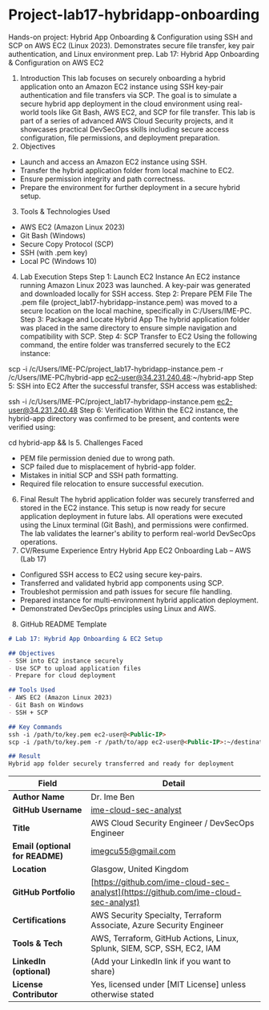 # Project-lab17-hybridapp-onboarding
Hands-on project: Hybrid App Onboarding &amp; Configuration using SSH and SCP on AWS EC2 (Linux 2023). Demonstrates secure file transfer, key pair authentication, and Linux environment prep.
Lab 17: Hybrid App Onboarding & Configuration on AWS EC2
1. Introduction
This lab focuses on securely onboarding a hybrid application onto an Amazon EC2 instance using SSH key-pair authentication and file transfers via SCP. The goal is to simulate a secure hybrid app deployment in the cloud environment using real-world tools like Git Bash, AWS EC2, and SCP for file transfer. This lab is part of a series of advanced AWS Cloud Security projects, and it showcases practical DevSecOps skills including secure access configuration, file permissions, and deployment preparation.
2. Objectives
- Launch and access an Amazon EC2 instance using SSH.
- Transfer the hybrid application folder from local machine to EC2.
- Ensure permission integrity and path correctness.
- Prepare the environment for further deployment in a secure hybrid setup.
3. Tools & Technologies Used
- AWS EC2 (Amazon Linux 2023)
- Git Bash (Windows)
- Secure Copy Protocol (SCP)
- SSH (with .pem key)
- Local PC (Windows 10)
4. Lab Execution Steps
Step 1: Launch EC2 Instance
An EC2 instance running Amazon Linux 2023 was launched. A key-pair was generated and downloaded locally for SSH access.
Step 2: Prepare PEM File
The .pem file (project_lab17-hybridapp-instance.pem) was moved to a secure location on the local machine, specifically in C:/Users/IME-PC.
Step 3: Package and Locate Hybrid App
The hybrid application folder was placed in the same directory to ensure simple navigation and compatibility with SCP.
Step 4: SCP Transfer to EC2
Using the following command, the entire folder was transferred securely to the EC2 instance:

scp -i /c/Users/IME-PC/project_lab17-hybridapp-instance.pem -r /c/Users/IME-PC/hybrid-app ec2-user@34.231.240.48:~/hybrid-app
Step 5: SSH into EC2
After the successful transfer, SSH access was established:

ssh -i /c/Users/IME-PC/project_lab17-hybridapp-instance.pem ec2-user@34.231.240.48
Step 6: Verification
Within the EC2 instance, the hybrid-app directory was confirmed to be present, and contents were verified using:

cd hybrid-app && ls
5. Challenges Faced
- PEM file permission denied due to wrong path.
- SCP failed due to misplacement of hybrid-app folder.
- Mistakes in initial SCP and SSH path formatting.
- Required file relocation to ensure successful execution.
6. Final Result
The hybrid application folder was securely transferred and stored in the EC2 instance. This setup is now ready for secure application deployment in future labs. All operations were executed using the Linux terminal (Git Bash), and permissions were confirmed. The lab validates the learner's ability to perform real-world DevSecOps operations.
7. CV/Resume Experience Entry
Hybrid App EC2 Onboarding Lab – AWS (Lab 17)
- Configured SSH access to EC2 using secure key-pairs.
- Transferred and validated hybrid app components using SCP.
- Troubleshot permission and path issues for secure file handling.
- Prepared instance for multi-environment hybrid application deployment.
- Demonstrated DevSecOps principles using Linux and AWS.
8. GitHub README Template
```markdown
# Lab 17: Hybrid App Onboarding & EC2 Setup

## Objectives
- SSH into EC2 instance securely
- Use SCP to upload application files
- Prepare for cloud deployment

## Tools Used
- AWS EC2 (Amazon Linux 2023)
- Git Bash on Windows
- SSH + SCP

## Key Commands
ssh -i /path/to/key.pem ec2-user@<Public-IP>
scp -i /path/to/key.pem -r /path/to/app ec2-user@<Public-IP>:~/destination-folder

## Result
Hybrid app folder securely transferred and ready for deployment
```

| Field                           | Detail                                                                               |
| ------------------------------- | ------------------------------------------------------------------------------------ |
| **Author Name**                 | Dr. Ime Ben                                                                          |
| **GitHub Username**             | [ime-cloud-sec-analyst](https://github.com/ime-cloud-sec-analyst)                    |
| **Title**                       | AWS Cloud Security Engineer / DevSecOps Engineer                                     |
| **Email (optional for README)** | [imegcu55@gmail.com](mailto:imegcu55@gmail.com)                                      |
| **Location**                    | Glasgow, United Kingdom                                                              |
| **GitHub Portfolio**            | [https://github.com/ime-cloud-sec-analyst](https://github.com/ime-cloud-sec-analyst) |
| **Certifications**              | AWS Security Specialty, Terraform Associate, Azure Security Engineer                 |
| **Tools & Tech**                | AWS, Terraform, GitHub Actions, Linux, Splunk, SIEM, SCP, SSH, EC2, IAM              |
| **LinkedIn (optional)**         | (Add your LinkedIn link if you want to share)                                        |
| **License Contributor**         | Yes, licensed under \[MIT License] unless otherwise stated                           |
